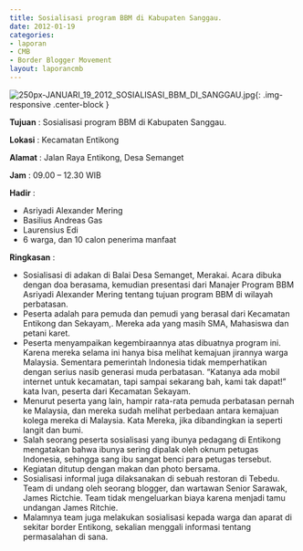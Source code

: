 ```yaml
---
title: Sosialisasi program BBM di Kabupaten Sanggau.
date: 2012-01-19
categories:
- laporan
- CMB
- Border Blogger Movement
layout: laporancmb
---
```


![250px-JANUARI_19_2012_SOSIALISASI_BBM_DI_SANGGAU.jpg](/uploads/250px-JANUARI_19_2012_SOSIALISASI_BBM_DI_SANGGAU.jpg){: .img-responsive .center-block }

**Tujuan** :  Sosialisasi program BBM di Kabupaten Sanggau. 

**Lokasi** :  Kecamatan Entikong 

**Alamat** :  Jalan Raya Entikong, Desa Semanget 

**Jam** :  09.00 – 12.30 WIB 

**Hadir** :
* Asriyadi Alexander Mering
* Basilius Andreas Gas
* Laurensius Edi
* 6 warga, dan 10 calon penerima manfaat

**Ringkasan** :
* Sosialisasi di adakan di Balai Desa Semanget, Merakai. Acara  dibuka dengan doa berasama, kemudian presentasi dari Manajer Program BBM  Asriyadi Alexander Mering tentang  tujuan program BBM di wilayah  perbatasan.
* Peserta adalah para pemuda dan pemudi yang berasal dari Kecamatan  Entikong dan Sekayam,. Mereka  ada yang masih SMA,  Mahasiswa dan petani  karet.
* Peserta menyampaikan kegembiraannya  atas dibuatnya program ini.  Karena mereka selama ini hanya  bisa melihat kemajuan  jirannya warga  Malaysia.  Sementara pemerintah Indonesia tidak  memperhatikan dengan  serius nasib generasi  muda perbatasan. “Katanya ada mobil internet  untuk kecamatan, tapi sampai sekarang bah, kami tak dapat!” kata Ivan,  peserta dari Kecamatan Sekayam.
* Menurut peserta yang lain, hampir rata-rata pemuda perbatasan  pernah ke Malaysia, dan mereka sudah melihat perbedaan antara kemajuan  kolega mereka di Malaysia. Kata Mereka, jika dibandingkan ia seperti  langit dan bumi.
* Salah seorang peserta sosialisasi yang ibunya pedagang di Entikong  mengatakan bahwa ibunya sering dipalak oleh oknum petugas  Indonesia,  sehingga sang ibu sangat benci para petugas tersebut.
* Kegiatan ditutup dengan makan dan photo bersama.
* Sosialisasi informal juga dilaksanakan   di sebuah restoran di  Tebedu. Team di undang oleh seorang  blogger,  dan wartawan Senior  Sarawak, James Rictchie. Team tidak mengeluarkan biaya  karena  menjadi  tamu undangan James Ritchie.
* Malamnya team juga melakukan sosialisasi  kepada warga dan aparat    di sekitar  border Entikong, sekalian menggali informasi tentang  permasalahan di sana.
